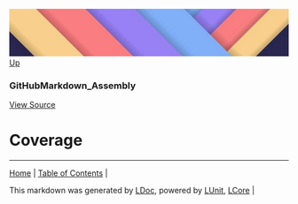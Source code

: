 ![](../Content/LDoc-banner-small.png "")
[Up](GitHubMarkdown_Assembly.md)
### GitHubMarkdown_Assembly
[View Source](../Markdown/GitHubMarkdown_Assembly.cs)
# Coverage


---

[Home](../../README.md) | [Table of Contents](../../TableOfContents.md) | 


This markdown was generated by [LDoc](https://github.com/CodeSingularity/LDoc), powered by [LUnit](https://github.com/CodeSingularity/LUnit), [LCore](https://github.com/CodeSingularity/LCore) | 

